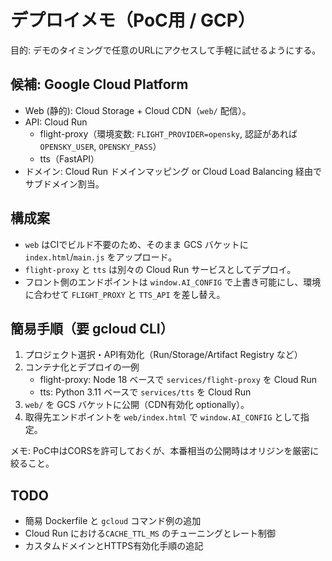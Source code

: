 # デプロイメモ（PoC用 / GCP）

目的: デモのタイミングで任意のURLにアクセスして手軽に試せるようにする。

## 候補: Google Cloud Platform
- Web (静的): Cloud Storage + Cloud CDN（`web/` 配信）。
- API: Cloud Run
  - flight-proxy（環境変数: `FLIGHT_PROVIDER=opensky`, 認証があれば `OPENSKY_USER`, `OPENSKY_PASS`）
  - tts（FastAPI）
- ドメイン: Cloud Run ドメインマッピング or Cloud Load Balancing 経由でサブドメイン割当。

## 構成案
- `web` はCIでビルド不要のため、そのまま GCS バケットに `index.html`/`main.js` をアップロード。
- `flight-proxy` と `tts` は別々の Cloud Run サービスとしてデプロイ。
- フロント側のエンドポイントは `window.AI_CONFIG` で上書き可能にし、環境に合わせて `FLIGHT_PROXY` と `TTS_API` を差し替え。

## 簡易手順（要 gcloud CLI）
1) プロジェクト選択・API有効化（Run/Storage/Artifact Registry など）
2) コンテナ化とデプロイの一例
   - flight-proxy: Node 18 ベースで `services/flight-proxy` を Cloud Run
   - tts: Python 3.11 ベースで `services/tts` を Cloud Run
3) `web/` を GCS バケットに公開（CDN有効化 optionally）。
4) 取得先エンドポイントを `web/index.html` で `window.AI_CONFIG` として指定。

メモ: PoC中はCORSを許可しておくが、本番相当の公開時はオリジンを厳密に絞ること。

## TODO
- 簡易 Dockerfile と `gcloud` コマンド例の追加
- Cloud Run における`CACHE_TTL_MS` のチューニングとレート制御
- カスタムドメインとHTTPS有効化手順の追記

